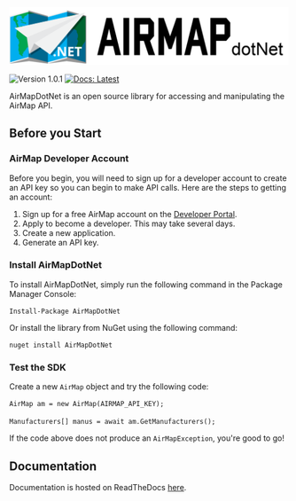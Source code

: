 ![](media/airmapdotnet_banner.png)

![Version 1.0.1](https://img.shields.io/badge/version-1.0.1-blue.svg) [![Docs: Latest](https://img.shields.io/badge/docs-latest-brightgreen.svg?style=flat)](http://airmapdotnet.readthedocs.io/en/latest/Getting%20Started/)

AirMapDotNet is an open source library for accessing and manipulating the AirMap API.


## Before you Start

### AirMap Developer Account

Before you begin, you will need to sign up for a developer account to create an API key so you can begin to make API calls.  Here are the steps to getting an account:

1. Sign up for a free AirMap account on the [Developer Portal](https://dashboard.airmap.io/developer/).
2. Apply to become a developer.  This may take several days.
3. Create a new application.
4. Generate an API key.

### Install AirMapDotNet

To install AirMapDotNet, simply run the following command in the Package Manager Console:

```
Install-Package AirMapDotNet
```

Or install the library from NuGet using the following command:

```
nuget install AirMapDotNet
```

### Test the SDK

Create a new `AirMap` object and try the following code:

```CSharp
AirMap am = new AirMap(AIRMAP_API_KEY);

Manufacturers[] manus = await am.GetManufacturers();
```

If the code above does not produce an `AirMapException`, you're good to go!

## Documentation

Documentation is hosted on ReadTheDocs [here](http://airmapdotnet.rtfd.io/).
